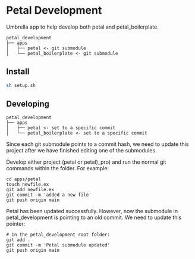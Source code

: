 # Petal Development

Umbrella app to help develop both petal and petal_boilerplate.

```
petal_development
├── apps
│   ├── petal <- git submodule
│   └── petal_boilerplate <- git submodule
```

## Install

```bash
sh setup.sh
```
## Developing

```
petal_development
├── apps
│   ├── petal <- set to a specific commit
│   └── petal_boilerplate <- set to a specific commit
```

Since each git submodule points to a commit hash, we need to update this project after we have finished editing one of the submodules.

Develop either project (petal or petal)_pro) and run the normal git commands within the folder. For example:

```
cd apps/petal
touch newfile.ex
git add newfile.ex
git commit -m 'added a new file'
git push origin main
```

Petal has been updated successfully. However, now the submodule in petal_development is pointing to an old commit. We need to update this pointer:

```
# In the petal_development root folder:
git add .
git commit -m 'Petal submodule updated'
git push origin main
```
